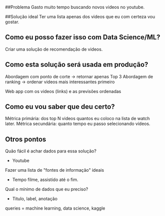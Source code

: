 ##Problema
Gasto muito tempo buscando novos videos no youtube.

##Solução ideal
Ter uma lista apenas dos videos que eu com certeza vou gostar.

## Como eu posso fazer isso com Data Science/ML?
Criar uma solução de recomendação de videos. 

## Como esta solução será usada em produção?

Abordagem com ponto de corte -> retornar apenas Top 3
Abordagem de ranking -> ordenar videos mais interessantes primeiro

Web app com os videos (links) e as previsões ordenadas

## Como eu vou saber que deu certo?

Métrica primária: dos top N videos quantos eu coloco na lista de watch later.
Métrica secundária: quanto tempo eu passo selecionando vídeos. 



## Otros pontos
Quão fácil é achar dados para essa solução? 
- Youtube

Fazer uma lista de "fontes de informação" ideais
- Tempo filme, assistido até o fim. 

Qual o mínimo de dados que eu preciso?
- Titulo, label, anotação

queries = machine learning, data science, kaggle
